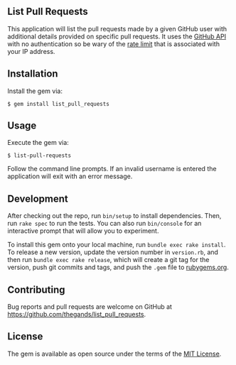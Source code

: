 ## List Pull Requests

This application will list the pull requests made by a given GitHub user with additional details provided on specific pull requests. It uses the [GitHub API](https://developer.github.com/v3/) with no authentication so be wary of the [rate limit](https://api.github.com/rate_limit) that is associated with your IP address.

## Installation

Install the gem via:

    $ gem install list_pull_requests

## Usage

Execute the gem via:

    $ list-pull-requests

Follow the command line prompts. If an invalid username is entered the application will exit with an error message.

## Development

After checking out the repo, run `bin/setup` to install dependencies. Then, run `rake spec` to run the tests. You can also run `bin/console` for an interactive prompt that will allow you to experiment.

To install this gem onto your local machine, run `bundle exec rake install`. To release a new version, update the version number in `version.rb`, and then run `bundle exec rake release`, which will create a git tag for the version, push git commits and tags, and push the `.gem` file to [rubygems.org](https://rubygems.org).

## Contributing

Bug reports and pull requests are welcome on GitHub at https://github.com/thegands/list_pull_requests.


## License

The gem is available as open source under the terms of the [MIT License](http://opensource.org/licenses/MIT).
